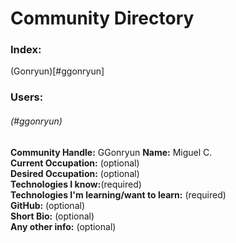 # Community Directory
### Index:
(Gonryun)[#ggonryun]


### Users:
###### (#ggonryun)
__Community Handle:__ GGonryun
__Name:__ Miguel C.  
__Current Occupation:__ (optional)  
__Desired Occupation:__ (optional)  
__Technologies I know:__(required)  
__Technologies I'm learning/want to learn:__ (required)  
__GitHub:__ (optional)  
__Short Bio:__ (optional)  
__Any other info:__ (optional)  

